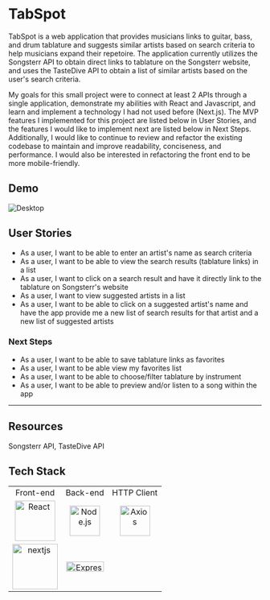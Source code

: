 # TabSpot
TabSpot is a web application that provides musicians links to guitar, bass, and drum tablature and suggests similar artists based on search criteria to help musicians expand their repetoire. The application currently utilizes the Songsterr API to obtain direct links to tablature on the Songsterr website, and uses the TasteDive API to obtain a list of similar artists based on the user's search criteria.

My goals for this small project were to connect at least 2 APIs through a single application, demonstrate my abilities with React and Javascript, and learn and implement a technology I had not used before (Next.js). The MVP features I implemented for this project are listed below in User Stories, and the features I would like to implement next are listed below in Next Steps. Additionally, I would like to continue to review and refactor the existing codebase to maintain and improve readability, conciseness, and performance.  I would also be interested in refactoring the front end to be more mobile-friendly.

## Demo
![Desktop](https://i.imgur.com/UmPSDl4.gif)

## User Stories
- As a user, I want to be able to enter an artist's name as search criteria
- As a user, I want to be able to view the search results (tablature links) in a list
- As a user, I want to click on a search result and have it directly link to the tablature on Songsterr's website
- As a user, I want to view suggested artists in a list
- As a user, I want to be able to click on a suggested artist's name and have the app provide me a new list of search results for that artist and a new list of suggested artists

### Next Steps
- As a user, I want to be able to save tablature links as favorites
- As a user, I want to be able view my favorites list
- As a user, I want to be able to choose/filter tablature by instrument
- As a user, I want to be able to preview and/or listen to a song within the app

- - - -
## Resources  
 Songsterr API, TasteDive API
## Tech Stack
<table>
  <tr>
  </tr>
  <tr>
    <td align="center">Front-end</td>
    <td align="center">Back-end</td>
    <td align="center">HTTP Client</td>
  </tr>
  <tr>
    <td align="center"><img src="https://upload.wikimedia.org/wikipedia/commons/thumb/a/a7/React-icon.svg/1280px-React-icon.svg.png" alt="React" title="React" width="80px"></td>
    <td align="center"><img src="https://upload.wikimedia.org/wikipedia/commons/thumb/d/d9/Node.js_logo.svg/1280px-Node.js_logo.svg.png" alt="Node.js" title="Node.js" width="60px"></td>
    <td align="center"><img src="https://user-images.githubusercontent.com/8939680/57233884-20344080-6fe5-11e9-8df3-0df1282e1574.png" alt="Axios" title="Axios" width="60px"></td>
  </tr>
  <tr>
    <td align="center"><img src="https://camo.githubusercontent.com/3125421b59f34245dbc184aa00ce8491938631d3/68747470733a2f2f7265732e636c6f7564696e6172792e636f6d2f7a6569742d696e632f696d6167652f75706c6f61642f66726f6e742f6c6f676f732f6e6578742d626c61636b2e706e67" alt="nextjs" title="nextjs" width="90px"></td>
    <td align="center"><img src="https://buttercms.com/static/images/tech_banners/ExpressJS.png" alt="Express" title="Express" width="75px" height="20px"></td>
  </tr>
</table>
